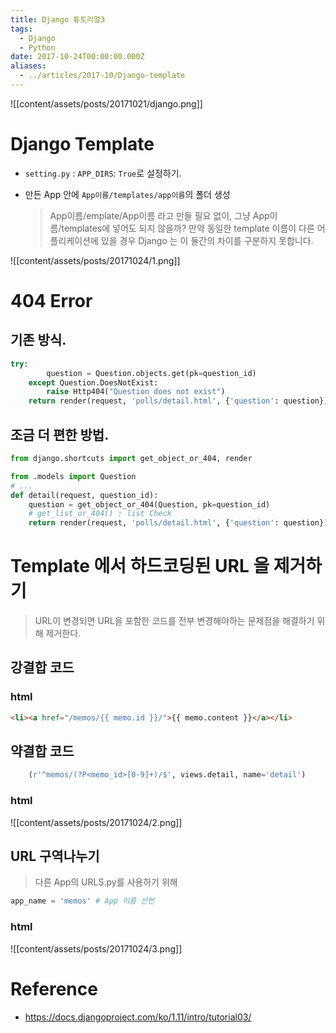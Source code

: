 ```yaml
---
title: Django 튜토리얼3
tags:
  - Django
  - Python
date: 2017-10-24T00:00:00.000Z
aliases: 
  - ../articles/2017-10/Django-template
---
```


![[content/assets/posts/20171021/django.png]]

# Django Template

- `setting.py` : `APP_DIRS`: `True`로 설정하기.
- 만든 App 안에 `App이름/templates/app이름`의 폴더 생성

  > App이름/emplate/App이름 라고 만들 필요 없이, 그냥 App이름/templates에 넣어도 되지 않을까? 만약 동일한 template 이름이 다른 어플리케이션에 있을 경우 Django 는 이 둘간의 차이를 구분하지 못합니다.

![[content/assets/posts/20171024/1.png]]

# 404 Error

## 기존 방식.

```python
try:
        question = Question.objects.get(pk=question_id)
    except Question.DoesNotExist:
        raise Http404("Question does not exist")
    return render(request, 'polls/detail.html', {'question': question})
```

## 조금 더 편한 방법.

```python
from django.shortcuts import get_object_or_404, render

from .models import Question
# ...
def detail(request, question_id):
    question = get_object_or_404(Question, pk=question_id)
    # get_list_or_404() : list Check
    return render(request, 'polls/detail.html', {'question': question})
```

# Template 에서 하드코딩된 URL 을 제거하기

> URL이 변경되면 URL을 포함한 코드를 전부 변경해야하는 문제점을 해결하기 위해 제거한다.

## 강결합 코드

### html

```html
<li><a href="/memos/{{ memo.id }}/">{{ memo.content }}</a></li>
```

## 약결합 코드

```python
    (r'^memos/(?P<memo_id>[0-9]+)/$', views.detail, name='detail')
```

### html

![[content/assets/posts/20171024/2.png]]

## URL 구역나누기

> 다른 App의 URLS.py를 사용하기 위해

```python
app_name = 'memos' # App 이름 선언
```

### html

![[content/assets/posts/20171024/3.png]]

# Reference

- <https://docs.djangoproject.com/ko/1.11/intro/tutorial03/>
